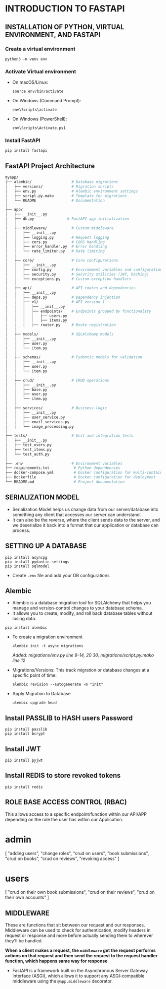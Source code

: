 # INTRODUCTION TO FASTAPI

## INSTALLATION OF PYTHON, VIRTUAL ENVIRONMENT, AND FASTAPI

### Create a virtual environment 

```commandline
python3 -m venv env
```

### Activate Virtual environment

- On macOS/Linux:
    ```commandline
    source env/bin/activate
    ```

- On Windows (Command Prompt):
    ```commandline
    env\Scripts\activate
    ```
  
- On Windows (PowerShell):
    ```commandline
    env\Scripts\Activate.ps1
    ```

### Install FastAPI

```commandline
pip install fastapi
```

## FastAPI Project Architecture

```bash
myapp/
├── alembic/                  # Database migrations
│   ├── versions/             # Migration scripts
│   ├── env.py                # Alembic environment settings
│   ├── script.py.mako        # Template for migrations
│   └── README                # Documentation
│
├── app/
│   ├── __init__.py
│   ├── db.py               # FastAPI app initialization
│   │
│   ├── middleware/           # Custom middleware
│   │   ├── __init__.py
│   │   ├── logging.py        # Request logging
│   │   ├── cors.py           # CORS handling
│   │   ├── error_handler.py  # Error handling
│   │   └── rate_limiter.py   # Rate limiting
│   │
│   ├── core/                 # Core configurations
│   │   ├── __init__.py
│   │   ├── config.py         # Environment variables and configuration
│   │   ├── security.py       # Security utilities (JWT, hashing)
│   │   └── exceptions.py     # Custom exception handlers
│   │
│   ├── api/                  # API routes and dependencies
│   │   ├── __init__.py
│   │   ├── deps.py           # Dependency injection
│   │   ├── v1/               # API version 1
│   │   │   ├── __init__.py
│   │   │   ├── endpoints/    # Endpoints grouped by functionality
│   │   │   │   ├── users.py
│   │   │   │   ├── items.py
│   │   │   ├── router.py     # Route registration
│   │
│   ├── models/               # SQLAlchemy models
│   │   ├── __init__.py
│   │   ├── user.py
│   │   └── item.py
│   │
│   ├── schemas/              # Pydantic models for validation
│   │   ├── __init__.py
│   │   ├── user.py
│   │   └── item.py
│   │
│   ├── crud/                 # CRUD operations
│   │   ├── __init__.py
│   │   ├── base.py
│   │   ├── user.py
│   │   └── item.py
│   │
│   ├── services/             # Business logic
│   │   ├── __init__.py
│   │   ├── user_service.py
│   │   ├── email_services.py
│   │   └── image_processing.py
│
├── tests/                    # Unit and integration tests
│   ├── __init__.py
│   ├── test_users.py
│   ├── test_items.py
│   └── test_auth.py
│
├── .env                      # Environment variables
├── requirements.txt           # Python dependencies
├── docker-compose.yml         # Docker configuration for multi-container setup
├── Dockerfile                 # Docker configuration for deployment
└── README.md                  # Project documentation

```

## SERIALIZATION MODEL

- Serialization Model helps us change data from our server/database into something any client that accesses our server can understand.
- It can also be the reverse, where the client sends data to the server, and we deserialize it back into a format that our application or database can process.

## SETTING UP A DATABASE

```commandline
pip install asyncpg
pip install pydantic-settings
pip install sqlmodel
```

- Create `.env` file and add your DB configurations

## Alembic

- Alembic is a database migration tool for SQLAlchemy that helps you manage and version-control changes to your database schema. 
- It allows you to create, modify, and roll back database tables without losing data.

```commandline
pip install alembic
```

- To create a migration environment

  ```commandline
  alembic init -t async migrations
  ```
  
  *Added: migrations/env.py line 9-14, 20 30, migrations/script.py.mako line 12*


- Migrations/Versions: This track migration or database changes at a specific point of time.

  ```commandline
  alembic revision --autogenerate -m "init"
  ```

- Apply Migration to Database

  ```commandline
  alembic upgrade head
  ```
  
## Install PASSLIB to HASH users Password

```commandline
pip install passlib
pip install bcrypt
```
  
## Install JWT

```commandline
pip install pyjwt
```
  
## Install REDIS to store revoked tokens

```commandline
pip install redis
```
  
## ROLE BASE ACCESS CONTROL (RBAC)

This allows access to a specific endpoint/function within our API/APP depending on the role the user has within our Application.

# admin
[
    "adding users",
    "change roles",
    "crud on users",
    "book submissions",
    "crud on books",
    "crud on reviews",
    "revoking access"
]

# users
[
    "crud on their own book submissions",
    "crud on their reviews",
    "crud on their own accounts"
]
  
## MIDDLEWARE

These are functions that sit between our request and our responses. Middleware can be used to check for authentication, modify headers in request or response and more before actually sending them to wherever they'll be handled.

**When a client makes a request, the `middleware` get the request performs actions on that request and then send the request to the request handler function, which happens same way for response**

 - FastAPI is a framework built on the Asynchronous Server Gateway Interface (ASGI), which allows it to support any ASGI-compatible middleware using the `@app.middleware` decorator.